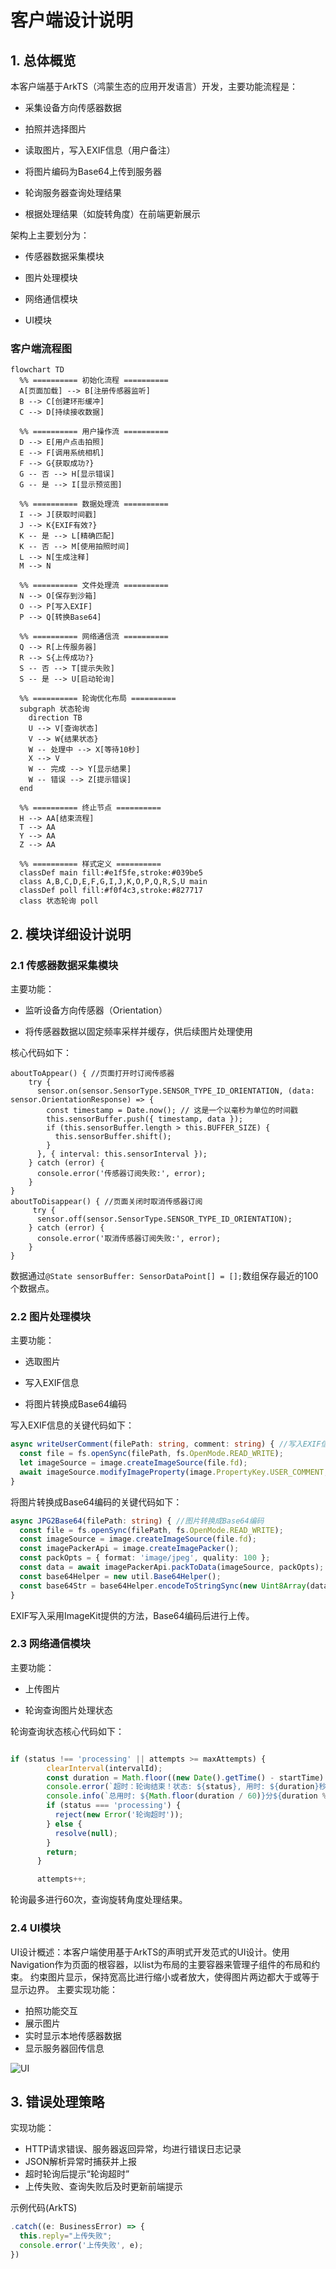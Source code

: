 # 客户端设计说明
## 1. 总体概览
本客户端基于ArkTS（鸿蒙生态的应用开发语言）开发，主要功能流程是：
- 采集设备方向传感器数据
- 拍照并选择图片
- 读取图片，写入EXIF信息（用户备注）

- 将图片编码为Base64上传到服务器

- 轮询服务器查询处理结果

- 根据处理结果（如旋转角度）在前端更新展示

架构上主要划分为：

- 传感器数据采集模块

- 图片处理模块

- 网络通信模块

- UI模块

### 客户端流程图

```mermaid
flowchart TD
  %% ========== 初始化流程 ==========
  A[页面加载] --> B[注册传感器监听]
  B --> C[创建环形缓冲]
  C --> D[持续接收数据]

  %% ========== 用户操作流 ==========
  D --> E[用户点击拍照]
  E --> F[调用系统相机]
  F --> G{获取成功?}
  G -- 否 --> H[显示错误]
  G -- 是 --> I[显示预览图]

  %% ========== 数据处理流 ==========
  I --> J[获取时间戳]
  J --> K{EXIF有效?}
  K -- 是 --> L[精确匹配]
  K -- 否 --> M[使用拍照时间]
  L --> N[生成注释]
  M --> N

  %% ========== 文件处理流 ==========
  N --> O[保存到沙箱]
  O --> P[写入EXIF]
  P --> Q[转换Base64]

  %% ========== 网络通信流 ==========
  Q --> R[上传服务器]
  R --> S{上传成功?}
  S -- 否 --> T[提示失败]
  S -- 是 --> U[启动轮询]

  %% ========== 轮询优化布局 ==========
  subgraph 状态轮询
    direction TB
    U --> V[查询状态]
    V --> W{结果状态}
    W -- 处理中 --> X[等待10秒]
    X --> V
    W -- 完成 --> Y[显示结果]
    W -- 错误 --> Z[提示错误]
  end

  %% ========== 终止节点 ==========
  H --> AA[结束流程]
  T --> AA
  Y --> AA
  Z --> AA

  %% ========== 样式定义 ==========
  classDef main fill:#e1f5fe,stroke:#039be5
  class A,B,C,D,E,F,G,I,J,K,O,P,Q,R,S,U main
  classDef poll fill:#f0f4c3,stroke:#827717
  class 状态轮询 poll
```




## 2. 模块详细设计说明
### 2.1 传感器数据采集模块
主要功能：
- 监听设备方向传感器（Orientation）

- 将传感器数据以固定频率采样并缓存，供后续图片处理使用

核心代码如下：
```
aboutToAppear() { //页面打开时订阅传感器
    try {
      sensor.on(sensor.SensorType.SENSOR_TYPE_ID_ORIENTATION, (data: sensor.OrientationResponse) => {
        const timestamp = Date.now(); // 这是一个以毫秒为单位的时间戳
        this.sensorBuffer.push({ timestamp, data });
        if (this.sensorBuffer.length > this.BUFFER_SIZE) {
          this.sensorBuffer.shift();
        }
      }, { interval: this.sensorInterval });
    } catch (error) {
      console.error('传感器订阅失败:', error);
    }
}
aboutToDisappear() { //页面关闭时取消传感器订阅
     try {
      sensor.off(sensor.SensorType.SENSOR_TYPE_ID_ORIENTATION);
    } catch (error) {
      console.error('取消传感器订阅失败:', error);
    }
}
```
数据通过```@State sensorBuffer: SensorDataPoint[] = [];```数组保存最近的100个数据点。

### 2.2 图片处理模块
主要功能：
- 选取图片

- 写入EXIF信息

- 将图片转换成Base64编码

写入EXIF信息的关键代码如下：
```typescript
async writeUserComment(filePath: string, comment: string) { //写入EXIF信息
  const file = fs.openSync(filePath, fs.OpenMode.READ_WRITE);
  let imageSource = image.createImageSource(file.fd);
  await imageSource.modifyImageProperty(image.PropertyKey.USER_COMMENT, comment);
}
```
将图片转换成Base64编码的关键代码如下：
``` typescript
async JPG2Base64(filePath: string) { //图片转换成Base64编码
  const file = fs.openSync(filePath, fs.OpenMode.READ_WRITE);
  const imageSource = image.createImageSource(file.fd);
  const imagePackerApi = image.createImagePacker();
  const packOpts = { format: 'image/jpeg', quality: 100 };
  const data = await imagePackerApi.packToData(imageSource, packOpts);
  const base64Helper = new util.Base64Helper();
  const base64Str = base64Helper.encodeToStringSync(new Uint8Array(data));
}
```
EXIF写入采用ImageKit提供的方法，Base64编码后进行上传。

### 2.3 网络通信模块
主要功能：

- 上传图片

- 轮询查询图片处理状态

轮询查询状态核心代码如下：

```typescript

if (status !== 'processing' || attempts >= maxAttempts) {
        clearInterval(intervalId);
        const duration = Math.floor((new Date().getTime() - startTime) / 1000);
        console.error(`超时：轮询结束！状态: ${status}, 用时: ${duration}秒`);
        console.info(`总用时: ${Math.floor(duration / 60)}分${duration % 60}秒`);
        if (status === 'processing') {
          reject(new Error('轮询超时'));
        } else {
          resolve(null);
        }
        return;
      }

      attempts++;
```
轮询最多进行60次，查询旋转角度处理结果。

### 2.4 UI模块
UI设计概述：本客户端使用基于ArkTS的声明式开发范式的UI设计。使用Navigation作为页面的根容器，以list为布局的主要容器来管理子组件的布局和约束。
约束图片显示，保持宽高比进行缩小或者放大，使得图片两边都大于或等于显示边界。
主要实现功能：
- 拍照功能交互
- 展示图片
- 实时显示本地传感器数据
- 显示服务器回传信息

![UI](../4_appendices/figures/UI.png)




## 3. 错误处理策略
实现功能：
- HTTP请求错误、服务器返回异常，均进行错误日志记录
- JSON解析异常时捕获并上报
- 超时轮询后提示“轮询超时”
- 上传失败、查询失败后及时更新前端提示


示例代码(ArkTS)
```typescript
.catch((e: BusinessError) => {
  this.reply="上传失败";
  console.error('上传失败', e);
})
```